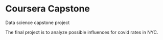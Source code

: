 # Coursera Capstone
Data science capstone project

The final project is to analyze possible influences for covid rates in NYC.

